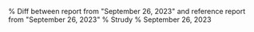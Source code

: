 % Diff between report from "September 26, 2023" and reference report from "September 26, 2023"
% Strudy
% September 26, 2023



